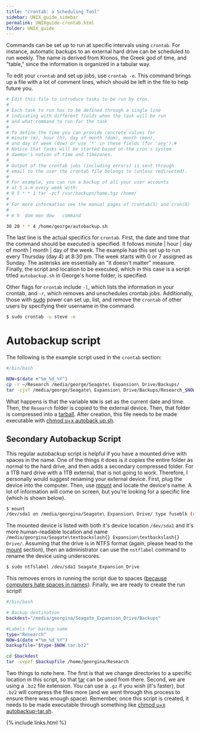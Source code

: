 ```yaml
---
title: "crontab: a Scheduling Tool"
sidebar: UNIX_guide_sidebar
permalink: UNIXguide-crontab.html
folder: UNIX_guide
---
```


Commands can be set up to run at specific intervals using `crontab`.
For instance, automatic backups to an external hard drive can be scheduled to
run weekly.
The name is derived from Kronos, the Greek god of time, and "table," since the
information is organized in a tabular way.

To edit your `crontab` and set up jobs, use `crontab -e`.
This command brings up a file with a lot of comment lines, which should be left
in the file to help future you.
```bash
# Edit this file to introduce tasks to be run by cron.
#
# Each task to run has to be defined through a single line
# indicating with different fields when the task will be run
# and what command to run for the task
#
# To define the time you can provide concrete values for
# minute (m), hour (h), day of month (dom), month (mon),
# and day of week (dow) or use '*' in these fields (for 'any').#
# Notice that tasks will be started based on the cron's system
# daemon's notion of time and timezones.
#
# Output of the crontab jobs (including errors) is sent through
# email to the user the crontab file belongs to (unless redirected).
#
# For example, you can run a backup of all your user accounts
# at 5 a.m every week with:
# 0 5 * * 1 tar -zcf /var/backups/home.tgz /home/
#
# For more information see the manual pages of crontab(5) and cron(8)
#
# m h  dom mon dow   command

30 20 * * 4 /home/george/autobackup.sh
```
The last line is the actual specifics for `crontab`.
First, the date and time that the command should be executed is specified.
It follows minute | hour | day of month | month | day of the week.
The example has this set up to run every Thursday (day 4) at 8:30 pm.
The week starts with 0 or 7 assigned as Sunday.
The asterisks are essentially an "it doesn't matter" measure.
Finally, the script and location to be executed, which in this case is a script
titled `autobackup.sh` in George's home folder, is specified.

Other flags for `crontab` include `-l`, which lists the information in your
crontab, and `-r`, which removes and unschedules crontab jobs.
Additionally, those with [sudo](UNIXguide-sudo.html) power can set up, list,
and remove the `crontab` of other users by specifying their username in the
command.
```bash
$ sudo crontab -u steve -e
```

# Autobackup script

The following is the example script used in the `crontab` section:
```bash
#/bin/bash

NOW=$(date +"%m_%d_%Y")
cp -r ~/Research /media/george/Seagate\ Expansion\ Drive/Backups/
tar -cjvf /media/george/Seagate\ Expansion\ Drive/Backups/Research_$NOW.tar.bz2 /media/george/Seagate\ Expansion\ Drive/Backups/Research/
```
What happens is that the variable `NOW` is set as the current date and time.
Then, the `Research` folder is copied to the external device.
Then, that folder is compressed into a [tarball](UNIXguide-tar.html).
After creation, this file needs to be made executable with
[chmod u+x autoback up.sh](UNIXguide-local-jobs.html#chmod).


## Secondary Autobackup Script
This regular autobackup script is helpful if you have a mounted drive with
spaces in the name.
One of the things it does is it copies the entire folder as normal to the hard
drive, and then adds a secondary compressed folder.
For a 1TB hard drive with a 1TB external, that is not going to work.
Therefore, I personally would suggest renaming your external device.
First, plug the device into the computer. Then, use
[mount](UNIXguide-mount.html) and locate the device's name.
A lot of information will come on screen, but you're looking for a specific
line (which is shown below).
```bash
$ mount
/dev/sda1 on /media/georgina/Seagate\ Expansion\ Drive/ type fuseblk (rw,nosuid,nodev,relatime,user_id=0,group_id=0,default_permissions,allow_other, blksize=4096,uhelper=udisks2)
```
The mounted device is listed with both it's device location `/dev/sda1` and it's
 more human-readable location and name `/media/georgina/Seagate\textbackslash{} Expansion\textbackslash{} Drive/`.
Assuming that the drive is in NTFS format (again, please head to the
    [mount](UNIXguide-mount.html) section), then an administrator can use the
    `nstflabel` command to rename the device using underscores.
```bash
$ sudo ntfslabel /dev/sda1 Seagate_Expansion_Drive
```
This removes errors in running the script due to spaces
([because computers hate spaces in names](UNIXguide-housekeeping.html)).
Finally, we are ready to create the run script!
```bash
#/bin/bash

# Backup destination
backdest="/media/georgina/Seagate_Expansion_Drive/Backups"

#Labels for backup name
type="Research"
NOW=$(date +"%m_%d_%Y")
backupfile="$type-$NOW.tar.bz2"

cd $backdest
tar -cvpzf $backupfile /home/georgina/Research
```
Two things to note here.
The first is that we change directories to a specific location in this script,
so that [tar](UNIXguide-tar.html) can be used from there.
Second, we are using a `.bz2` file extension.
You can use a `.gz` if you wish (it's faster), but `.bz2` will compress the
files more (and we went through this process to ensure there was enough space).
Remember, once this script is created, it needs to be made executable through
something like [chmod u+x autobackup-tar.sh](UNIXguide-local-jobs.html#chmod).


{% include links.html %}

